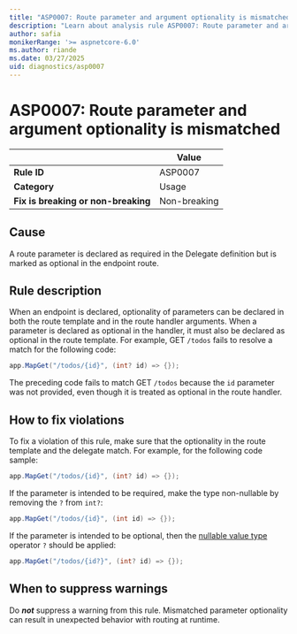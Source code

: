 ```yaml
---
title: "ASP0007: Route parameter and argument optionality is mismatched"
description: "Learn about analysis rule ASP0007: Route parameter and argument optionality is mismatched"
author: safia
monikerRange: '>= aspnetcore-6.0'
ms.author: riande
ms.date: 03/27/2025
uid: diagnostics/asp0007
---
```

# ASP0007: Route parameter and argument optionality is mismatched

|                                     | Value        |
| -                                   | -            |
| **Rule ID**                         | ASP0007      |
| **Category**                        | Usage        |
| **Fix is breaking or non-breaking** | Non-breaking |

## Cause

A route parameter is declared as required in the Delegate definition but is marked as optional in the endpoint route.

## Rule description

When an endpoint is declared, optionality of parameters can be declared in both the route template and in the route handler arguments. When a parameter is declared as optional in the handler, it must also be declared as optional in the route template. For example, GET `/todos` fails to resolve a match for the following code:

```csharp
app.MapGet("/todos/{id}", (int? id) => {});
```

The preceding code fails to match GET `/todos` because the `id` parameter was not provided, even though it is treated as optional in the route handler.

## How to fix violations

To fix a violation of this rule, make sure that the optionality in the route template and the delegate match. For example, for the following code sample:

```csharp
app.MapGet("/todos/{id}", (int? id) => {});
```

If the parameter is intended to be required, make the type non-nullable by removing the `?` from `int?`:

```csharp
app.MapGet("/todos/{id}", (int id) => {});
```

If the parameter is intended to be optional, then the  [nullable value type](/dotnet/csharp/language-reference/builtin-types/nullable-value-types) operator `?` should be applied:

```csharp
app.MapGet("/todos/{id?}", (int? id) => {});
```

## When to suppress warnings

Do ***not*** suppress a warning from this rule. Mismatched parameter optionality can result in unexpected behavior with routing at runtime.
